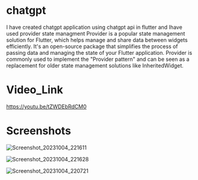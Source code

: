 # chatgpt
I have created chatgpt application using chatgpt api in flutter and Ihave used provider state managment
Provider is a popular state management solution for Flutter, which helps manage and share data between widgets efficiently. It's an open-source package that simplifies the process of passing data and managing the state of your Flutter application. Provider is commonly used to implement the "Provider pattern" and can be seen as a replacement for older state management solutions like InheritedWidget.

# Video_Link
https://youtu.be/tZWDEbRdCM0

# Screenshots
![Screenshot_20231004_221611](https://github.com/pratikpatrimath/chatgpt_app/assets/75774769/1fba121a-04f0-420c-93a4-5a8d38dd5a78)

![Screenshot_20231004_221628](https://github.com/pratikpatrimath/chatgpt_app/assets/75774769/8f3b1169-ad79-40f6-a31a-08cc9d84c923)

![Screenshot_20231004_220721](https://github.com/pratikpatrimath/chatgpt_app/assets/75774769/2ac92023-930c-4679-93f6-9c071de3683f)
